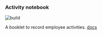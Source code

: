 ### Activity notebook
![build](https://github.com/Sepehr79/activity-notebook/actions/workflows/workflow.yml/badge.svg)

A booklet to record employee activities.
[docs](https://miro.com/app/board/o9J_loGvXSk=/)